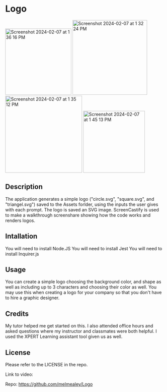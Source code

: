 # Logo

<img width="210" alt="Screenshot 2024-02-07 at 1 36 16 PM" src="https://github.com/melmealey/Logo/assets/147653410/ff39873c-725b-42a3-a215-63e09029f495">

<img width="237" alt="Screenshot 2024-02-07 at 1 32 24 PM" src="https://github.com/melmealey/Logo/assets/147653410/cc407801-f1ad-4b26-8b6c-388e196d93bc">

<img width="244" alt="Screenshot 2024-02-07 at 1 35 12 PM" src="https://github.com/melmealey/Logo/assets/147653410/b7684aff-2fcd-42a2-aaf0-6eef8b635c1b">

<img width="196" alt="Screenshot 2024-02-07 at 1 45 13 PM" src="https://github.com/melmealey/Logo/assets/147653410/63317bad-7ebb-4819-a98a-08c35e0ed8fc">

## Description

The application generates a simple logo ("circle.svg", "square.svg", and "triangel.svg") saved to the Assets forlder, using the inputs the user gives with each prompt. The logo is saved an SVG image.
ScreenCastify is used to make a walkthrough screenshare showing how the code works and renders logos.

## Intallation
You will need to install Node.JS
You will need to install Jest
You will need to install Inquirer.js


## Usage
You can create a simple logo choosing the background color, and shape as well as including up to 3 characters and choosing their color as well. You may use this when creating a logo for your company so that you don't have to hire a graphic designer.

## Credits
My tutor helped me get started on this. I also attended office hours and asked questions where my instructor and classmates were both helpful. I used the XPERT Learning assistant tool given us as well. 

## License
Please refer to the LICENSE in the repo.


Link to video:

Repo:
https://github.com/melmealey/Logo
